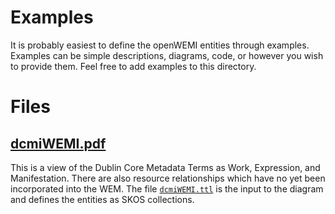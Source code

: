 # Examples
It is probably easiest to define the openWEMI entities through examples. Examples can be simple descriptions, diagrams, code, or however you wish to provide them. Feel free to add examples to this directory.

# Files
## [dcmiWEMI.pdf](https://github.com/dcmi/openwemi/blob/main/examples/dcmiWEMI.pdf)
This is a view of the Dublin Core Metadata Terms as Work, Expression, and Manifestation. There are also resource relationships which have no yet been incorporated into the WEM. The file [`dcmiWEMI.ttl`](https://github.com/dcmi/openwemi/blob/main/examples/dcmiWEMI.ttl) is the input to the diagram and defines the entities as SKOS collections.
